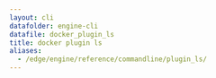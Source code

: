 ```yaml
---
layout: cli
datafolder: engine-cli
datafile: docker_plugin_ls
title: docker plugin ls
aliases:
  - /edge/engine/reference/commandline/plugin_ls/
---
```

<!--
This page is automatically generated from Docker's source code. If you want to
suggest a change to the text that appears here, open a ticket or pull request
in the source repository on GitHub:

https://github.com/docker/cli
-->
